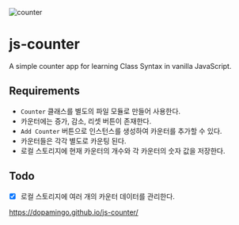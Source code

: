 ![counter](https://user-images.githubusercontent.com/65252985/135096460-ee270c1e-3942-4b34-832e-f0b7a8272974.gif)

# js-counter
A simple counter app for learning Class Syntax in vanilla JavaScript.

## Requirements
- `Counter` 클래스를 별도의 파일 모듈로 만들어 사용한다.
- 카운터에는 증가, 감소, 리셋 버튼이 존재한다.
- `Add Counter` 버튼으로 인스턴스를 생성하여 카운터를 추가할 수 있다.
- 카운터들은 각각 별도로 카운팅 된다.
- 로컬 스토리지에 현재 카운터의 개수와 각 카운터의 숫자 값을 저장한다.

## Todo
- [X] 로컬 스토리지에 여러 개의 카운터 데이터를 관리한다.

https://dopamingo.github.io/js-counter/
